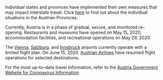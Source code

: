 Individual states and provinces have implemented their own measures that may impact interstate travel. Click [here](https://www.austria.info/en/service-and-facts/coronavirus-information#situation-in-the-austrian-provinces) to find out about the individual situations in the Austrian Provinces. 

Currently, Austria is in a phase of gradual, secure, and monitored re–opening. Restaurants and museums have opened on May 15, 2020, accommodation facilities, and recreational operations on May 29, 2020.

The [Vienna](https://www.viennaairport.com/en/passengers), [Salzburg](https://www.salzburg-airport.com/en/), and [Innsbruck](https://www.innsbruck-airport.com/en) airports currently operate with a limited flight plan. On June 15, 2020, [Austrian Airlines](https://www.austrian.com/?sc_lang=en&cc=US) have resumed flight operations for selected destinations. 

For the most up–to–date travel information, refer to the [Austria Government Website for Coronavirus Information](https://www.austria.info/en/service-and-facts/coronavirus-information). 

